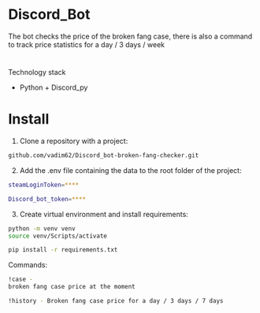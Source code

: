 # Discord_Bot
The bot checks the price of the broken fang case, there is also a command to track price statistics for a day / 3 days / week
#
Technology stack
- Python + Discord_py

# Install
1. Clone a repository with a project:

```sh
github.com/vadim62/Discord_bot-broken-fang-checker.git
```

2. Add the .env file containing the data to the root folder of the project:

```sh
steamLoginToken=****

Discord_bot_token=****
```

3. Create virtual environment and install requirements:

```sh
python -m venv venv
source venv/Scripts/activate

pip install -r requirements.txt
```

Commands:

```sh
!case -
broken fang case price at the moment

!history - Broken fang case price for a day / 3 days / 7 days
```
